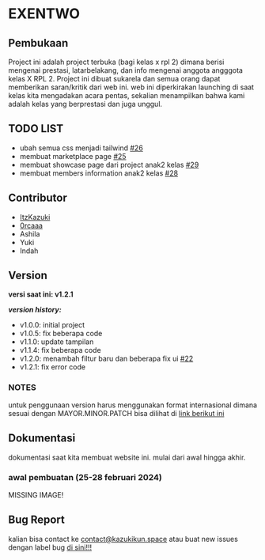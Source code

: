 # EXENTWO

## Pembukaan
Project ini adalah project terbuka (bagi kelas x rpl 2) dimana berisi mengenai prestasi, latarbelakang, dan info mengenai anggota angggota kelas X RPL 2. Project ini dibuat sukarela dan semua orang dapat memberikan saran/kritik dari web ini. web ini diperkirakan launching di saat kelas kita mengadakan acara pentas, sekalian menampilkan bahwa kami adalah kelas yang berprestasi dan juga unggul.

## TODO LIST
- ubah semua css menjadi tailwind [#26](https://github.com/ItzKazuki/School-web/issues/26)
- membuat marketplace page [#25](https://github.com/ItzKazuki/School-web/issues/25)
- membuat showcase page dari project anak2 kelas [#29](https://github.com/ItzKazuki/School-web/issues/29)
- membuat members information anak2 kelas [#28](https://github.com/ItzKazuki/School-web/issues/28)

## Contributor
- [ItzKazuki](https://github.com/ItzKazuki)
- [0rcaaa](https://github.com/0rcaaa)
- Ashila
- Yuki
- Indah

## Version
**versi saat ini: v1.2.1**

***version history:***
- v1.0.0: initial project
- v1.0.5: fix beberapa code
- v1.1.0: update tampilan
- v1.1.4: fix beberapa code
- v1.2.0: menambah filtur baru dan beberapa fix ui [#22](https://github.com/ItzKazuki/School-web/issues/22)
- v1.2.1: fix error code
### NOTES
untuk penggunaan version harus menggunakan format internasional dimana sesuai dengan MAYOR.MINOR.PATCH bisa dilihat di [link berikut ini](https://semver.org)

## Dokumentasi
dokumentasi saat kita membuat website ini. mulai dari awal hingga akhir.

### awal pembuatan (25-28 februari 2024)
MISSING IMAGE!

## Bug Report
kalian bisa contact ke [contact@kazukikun.space](mailto:contact@kazukikun.space) atau buat new issues dengan label bug [di sini!!!](https://github.com/ItzKazuki/School-web/issues)